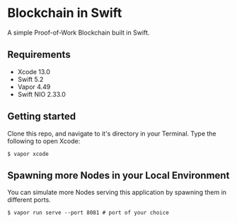 # Blockchain in Swift

A simple Proof-of-Work Blockchain built in Swift.

## Requirements

- Xcode 13.0
- Swift 5.2
- Vapor 4.49
- Swift NIO 2.33.0

## Getting started

Clone this repo, and navigate to it's directory in your Terminal. Type the following to open Xcode:

```
$ vapor xcode
```

## Spawning more Nodes in your Local Environment

You can simulate more Nodes serving this application by spawning them in different ports.

```
$ vapor run serve --port 8081 # port of your choice
```
